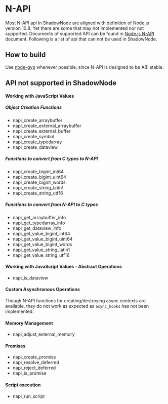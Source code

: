 # N-API

Most N-API api in ShadowNode are aligned with definition of Node.js version 10.8. Yet there are some that may not implemented nor not supported. Documents of supported API can be found in [Node.js N-API](https://nodejs.org/docs/latest-v10.x/api/n-api.html) document. Following is a list of api that can not be used in ShadowNode.

## How to build

Use [node-gyp](https://github.com/nodejs/node-gyp) whenever possible, since N-API is designed to be ABI stable.

## API not supported in ShadowNode

#### Working with JavaScript Values

##### Object Creation Functions
- napi_create_arraybuffer
- napi_create_external_arraybuffer
- napi_create_external_buffer
- napi_create_symbol
- napi_create_typedarray
- napi_create_dataview

##### Functions to convert from C types to N-API
- napi_create_bigint_int64
- napi_create_bigint_uint64
- napi_create_bigint_words
- napi_create_string_latin1
- napi_create_string_utf16

##### Functions to convert from N-API to C types
- napi_get_arraybuffer_info
- napi_get_typedarray_info
- napi_get_dataview_info
- napi_get_value_bigint_int64
- napi_get_value_bigint_uint64
- napi_get_value_bigint_words
- napi_get_value_string_latin1
- napi_get_value_string_utf16

#### Working with JavaScript Values - Abstract Operations
- napi_is_dataview

#### Custom Asynchronous Operations
Though N-API functions for creating/destroying async contexts are available, they do not work as expected as `async_hooks` has not been implemented.

#### Memory Management
- napi_adjust_external_memory

#### Promises
- napi_create_promise
- napi_resolve_deferred
- napi_reject_deferred
- napi_is_promise

#### Script execution
- napi_run_script
